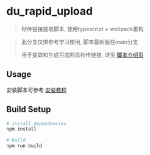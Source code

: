 # du_rapid_upload

> 秒传链接提取脚本, 使用typescript + webpack重构

> 此分支仅供参考学习使用, 脚本最新版在main分支

> 用于提取和生成百度网盘秒传链接, 详见 [脚本介绍页](https://github.com/mengzonefire/rapid-upload-userscript/blob/main/homePage.md)

## Usage

安装脚本可参考 [安装教程](https://shimo.im/docs/Jqf8y260KuofSb4K/)

## Build Setup

``` bash
# install dependencies
npm install

# build
npm run build

